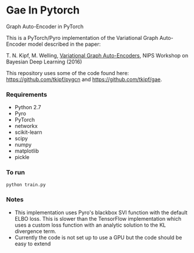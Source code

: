 # Gae In Pytorch
Graph Auto-Encoder in PyTorch

This is a PyTorch/Pyro implementation of the Variational Graph Auto-Encoder model described in the paper:
 
T. N. Kipf, M. Welling, [Variational Graph Auto-Encoders](https://arxiv.org/abs/1611.07308), NIPS Workshop on Bayesian Deep Learning (2016)

This repository uses some of the code found here: https://github.com/tkipf/pygcn and https://github.com/tkipf/gae. 

### Requirements
- Python 2.7
- Pyro
- PyTorch
- networkx
- scikit-learn
- scipy
- numpy
- matplotlib
- pickle


### To run
```bash
python train.py
```

### Notes
- This implementation uses Pyro's blackbox SVI function with the default ELBO loss. This is slower than the TensorFlow implementation which uses a custom loss function with an analytic solution to the KL divergence term. 
- Currently the code is not set up to use a GPU but the code should be easy to extend
